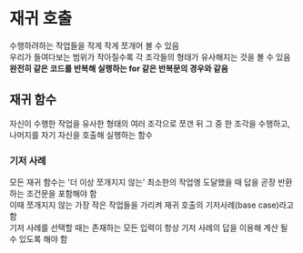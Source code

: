 # 재귀 호출
수행하려하는 작업들을 작게 작게 쪼개어 볼 수 있음    
우리가 들여다보는 범위가 작아질수록 각 조각들의 형태가 유사해지는 것을 볼 수 있음   
**완전히 같은 코드를 반복해 실행하는 for 같은 반복문의 경우와 같음**   
## 재귀 함수
자신이 수행한 작업을 유사한 형태의 여러 조각으로 쪼갠 뒤 그 중 한 조각을 수행하고, 나머지를 자기 자신을 호출해 실행하는 함수

### 기저 사례
모든 재귀 함수는 '더 이상 쪼개지지 않는' 최소한의 작업엥 도달했을 때 답을 곧장 반환하는 조건문을 포함해야 함   
이때 쪼개지지 않는 가장 작은 작업들을 가리켜 재귀 호출의 기저사례(base case)라고 함   
기저 사례를 선택할 때는 존재하는 모든 입력이 항상 기저 사례의 답을 이용해 계산 될 수 있도록 해야 함   
